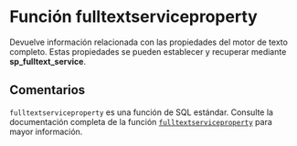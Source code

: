 ﻿---
SidebarGroup: "Funciones de sistema"
Autogenerated: true
---

# Función  fulltextserviceproperty

Devuelve información relacionada con las propiedades del motor de texto completo. Estas propiedades se pueden establecer y recuperar mediante **sp_fulltext_service**.

## Comentarios 

`fulltextserviceproperty` es una función de SQL estándar. Consulte la documentación completa de la función [`fulltextserviceproperty`](https://learn.microsoft.com/es-es/sql/t-sql/functions/fulltextserviceproperty-transact-sql) para mayor información.
